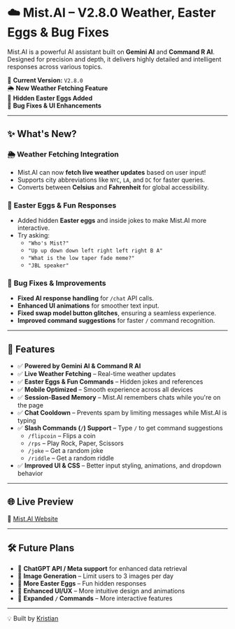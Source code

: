 # ☁️ Mist.AI – V2.8.0 Weather, Easter Eggs & Bug Fixes  

Mist.AI is a powerful AI assistant built on **Gemini AI** and **Command R AI**. Designed for precision and depth, it delivers highly detailed and intelligent responses across various topics.  

🚀 **Current Version:** `V2.8.0`  
🌦️ **New Weather Fetching Feature**  
🥚 **Hidden Easter Eggs Added**  
🔧 **Bug Fixes & UI Enhancements**  

---

## ✨ What's New?  
### 🌦️ **Weather Fetching Integration**  
- Mist.AI can now **fetch live weather updates** based on user input!  
- Supports city abbreviations like `NYC`, `LA`, and `DC` for faster queries.  
- Converts between **Celsius** and **Fahrenheit** for global accessibility.  

### 🥚 **Easter Eggs & Fun Responses**  
- Added hidden **Easter eggs** and inside jokes to make Mist.AI more interactive.  
- Try asking:  
  - `"Who's Mist?"`  
  - `"Up up down down left right left right B A"`  
  - `"What is the low taper fade meme?"`  
  - `"JBL speaker"`  

### 🔄 **Bug Fixes & Improvements**  
- **Fixed AI response handling** for `/chat` API calls.  
- **Enhanced UI animations** for smoother text input.  
- **Fixed swap model button glitches**, ensuring a seamless experience.  
- **Improved command suggestions** for faster `/` command recognition.  

---

## 📌 Features  
- ✅ **Powered by Gemini AI & Command R AI**  
- ✅ **Live Weather Fetching** – Real-time weather updates  
- ✅ **Easter Eggs & Fun Commands** – Hidden jokes and references  
- ✅ **Mobile Optimized** – Smooth experience across all devices  
- ✅ **Session-Based Memory** – Mist.AI remembers chats while you're on the page  
- ✅ **Chat Cooldown** – Prevents spam by limiting messages while Mist.AI is typing  
- ✅ **Slash Commands (`/`) Support** – Type `/` to get command suggestions  
  - `/flipcoin` – Flips a coin  
  - `/rps` – Play Rock, Paper, Scissors  
  - `/joke` – Get a random joke  
  - `/riddle` – Get a random riddle  
- ✅ **Improved UI & CSS** – Better input styling, animations, and dropdown behavior  

---

## 🌐 Live Preview  
🔗 [Mist.AI Website](https://mistai.netlify.app)  

---

## 🛠️ Future Plans  
- 🔹 **ChatGPT API / Meta support** for enhanced data retrieval  
- 🔹 **Image Generation** – Limit users to 3 images per day  
- 🔹 **More Easter Eggs** – Fun hidden responses  
- 🔹 **Enhanced UI/UX** – More intuitive design and animations  
- 🔹 **Expanded `/` Commands** – More interactive features  

---

💡 Built by [Kristian](https://builtbykristian.netlify.app)  
